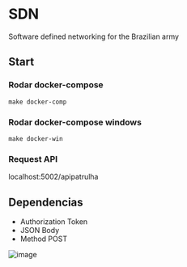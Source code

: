 # SDN
Software defined networking for the Brazilian army

## Start

### Rodar docker-compose
```
make docker-comp
```

### Rodar docker-compose windows 

```
make docker-win
```

### Request API 

localhost:5002/apipatrulha

## Dependencias 

- Authorization Token
- JSON Body
- Method POST

![image](https://user-images.githubusercontent.com/48387196/139358942-6cbe576b-a214-41c7-8d46-779e31c735fb.png)
